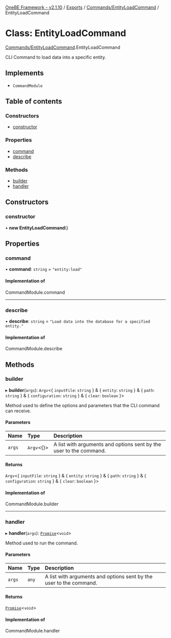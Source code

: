 [OneBE Framework - v2.1.10](../README.md) / [Exports](../modules.md) / [Commands/EntityLoadCommand](../modules/Commands_EntityLoadCommand.md) / EntityLoadCommand

# Class: EntityLoadCommand

[Commands/EntityLoadCommand](../modules/Commands_EntityLoadCommand.md).EntityLoadCommand

CLI Command to load data into a specific entity.

## Implements

- `CommandModule`

## Table of contents

### Constructors

- [constructor](Commands_EntityLoadCommand.EntityLoadCommand.md#constructor)

### Properties

- [command](Commands_EntityLoadCommand.EntityLoadCommand.md#command)
- [describe](Commands_EntityLoadCommand.EntityLoadCommand.md#describe)

### Methods

- [builder](Commands_EntityLoadCommand.EntityLoadCommand.md#builder)
- [handler](Commands_EntityLoadCommand.EntityLoadCommand.md#handler)

## Constructors

### constructor

• **new EntityLoadCommand**()

## Properties

### command

• **command**: `string` = `"entity:load"`

#### Implementation of

CommandModule.command

___

### describe

• **describe**: `string` = `"Load data into the database for a specified entity."`

#### Implementation of

CommandModule.describe

## Methods

### builder

▸ **builder**(`args`): `Argv`<{ `inputFile`: `string`  } & { `entity`: `string`  } & { `path`: `string`  } & { `configuration`: `string`  } & { `clear`: `boolean`  }\>

Method used to define the options and parameters that the CLI command
can receive.

#### Parameters

| Name | Type | Description |
| :------ | :------ | :------ |
| `args` | `Argv`<{}\> | A list with arguments and options sent by the user to the command. |

#### Returns

`Argv`<{ `inputFile`: `string`  } & { `entity`: `string`  } & { `path`: `string`  } & { `configuration`: `string`  } & { `clear`: `boolean`  }\>

#### Implementation of

CommandModule.builder

___

### handler

▸ **handler**(`args`): [`Promise`]( https://developer.mozilla.org/en-US/docs/Web/JavaScript/Reference/Global_Objects/Promise )<`void`\>

Method used to run the command.

#### Parameters

| Name | Type | Description |
| :------ | :------ | :------ |
| `args` | `any` | A list with arguments and options sent by the user to the command. |

#### Returns

[`Promise`]( https://developer.mozilla.org/en-US/docs/Web/JavaScript/Reference/Global_Objects/Promise )<`void`\>

#### Implementation of

CommandModule.handler
